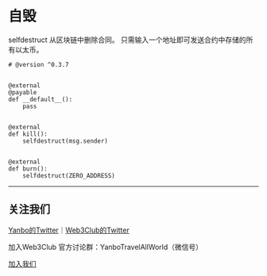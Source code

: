 # 自毁
selfdestruct 从区块链中删除合同。
只需输入一个地址即可发送合约中存储的所有以太币。


```
# @version ^0.3.7


@external
@payable
def __default__():
    pass


@external
def kill():
    selfdestruct(msg.sender)


@external
def burn():
    selfdestruct(ZERO_ADDRESS)

```

---
## 关注我们
[Yanbo的Twitter](https://twitter.com/YanboOfficial)｜[Web3Club的Twitter](https://twitter.com/Web3ClubCN)

加入Web3Club 官方讨论群：YanboTravelAllWorld（微信号）

[加入我们](https://github.com/Web3-Club/Intro./blob/main/Join%20club.md)
